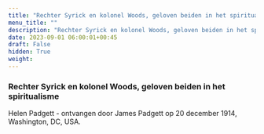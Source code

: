 ```yaml
---
title: "Rechter Syrick en kolonel Woods, geloven beiden in het spiritualisme"
menu_title: ""
description: "Rechter Syrick en kolonel Woods, geloven beiden in het spiritualisme"
date: 2023-09-01 06:00:01+00:45
draft: False
hidden: True
weight:
---
```

### Rechter Syrick en kolonel Woods, geloven beiden in het spiritualisme

Helen Padgett - ontvangen door James Padgett op 20 december 1914, Washington, DC, USA.
